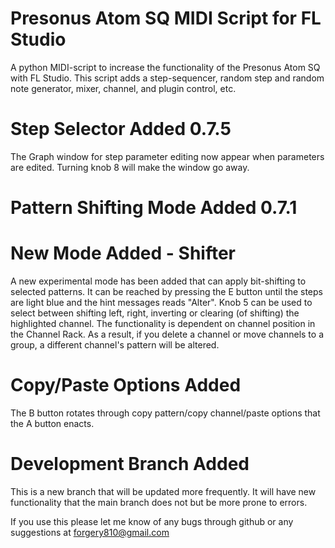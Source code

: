 # Presonus Atom SQ MIDI Script for FL Studio 

A python MIDI-script to increase the functionality of the Presonus Atom SQ with FL Studio. This script adds a step-sequencer, random step and random note generator, mixer, channel, and plugin control, etc.
 
# Step Selector Added 0.7.5

The Graph window for step parameter editing now appear when parameters are edited. Turning knob 8 will make the window go away.


# Pattern Shifting Mode Added 0.7.1

# New Mode Added - Shifter

A new experimental mode has been added that can apply bit-shifting to selected patterns. It can be reached by pressing the E button until the steps are light blue and the hint messages reads "Alter". Knob 5 can be used to select between shifting left, right, inverting or clearing (of shifting) the highlighted channel. The functionality is dependent on channel position in the Channel Rack. As a result, if you delete a channel or move channels to a group, a different channel's pattern will be altered.

# Copy/Paste Options Added
The B button rotates through copy pattern/copy channel/paste options that the A button enacts. 

# Development Branch Added

This is a new branch that will be updated more frequently. It will have new functionality that the main branch does not but be more prone to errors.

If you use this please let me know of any bugs through github or any suggestions at forgery810@gmail.com


